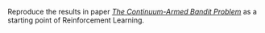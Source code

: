 Reproduce the results in paper [*The Continuum-Armed Bandit Problem*](https://epubs.siam.org/doi/abs/10.1137/S0363012992237273?journalCode=sjcodc) as a starting point of Reinforcement Learning.
